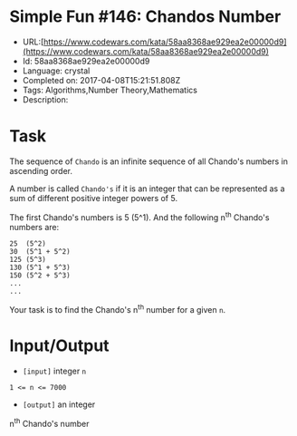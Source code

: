 # Simple Fun #146: Chandos Number

 - URL:[https://www.codewars.com/kata/58aa8368ae929ea2e00000d9](https://www.codewars.com/kata/58aa8368ae929ea2e00000d9)
 - Id: 58aa8368ae929ea2e00000d9
 - Language: crystal
 - Completed on: 2017-04-08T15:21:51.808Z
 - Tags: Algorithms,Number Theory,Mathematics
 - Description:
# Task
 The sequence of `Chando` is an infinite sequence of all Chando's numbers in ascending order.

 A number is called `Chando's` if it is an integer that can be represented as a sum of different positive integer powers of 5.

 The first Chando's numbers is 5 (5^1). And the following n<sup>th</sup> Chando's numbers are:
 ```
 25  (5^2)
 30  (5^1 + 5^2)
 125 (5^3)
 130 (5^1 + 5^3)
 150 (5^2 + 5^3)
 ...
 ...
 ```

 Your task is to find the Chando's n<sup>th</sup> number for a given `n`.

# Input/Output


 - `[input]` integer `n`

  `1 <= n <= 7000`


 - `[output]` an integer

  n<sup>th</sup> Chando's number
